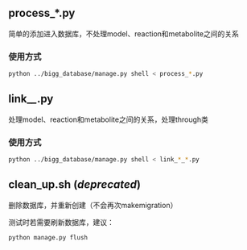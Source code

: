 ## process_*.py

简单的添加进入数据库，不处理model、reaction和metabolite之间的关系

### 使用方式

```bash
python ../bigg_database/manage.py shell < process_*.py
```

## link_*_*.py

处理model、reaction和metabolite之间的关系，处理through类

### 使用方式

```bash
python ../bigg_database/manage.py shell < link_*_*.py
```

## clean_up.sh (*deprecated*)

删除数据库，并重新创建（不会再次makemigration）

测试时若需要刷新数据库，建议：

```shell
python manage.py flush
```

